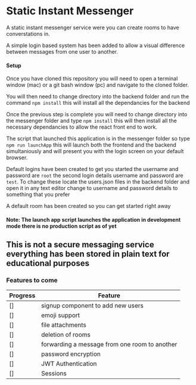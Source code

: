 # Static Instant Messenger

A static instant messenger service were you can create rooms to have converstations in.

A simple login based system has been added to allow a visual difference between messages from one user to another.




#### Setup

Once you have cloned this repository you will need to open a terminal window (mac) or a git bash window (pc) and navigate to the cloned folder.

You will then need to change directory into the backend folder and run the command `npm install` this will install all the dependancies for the backend

Once the previous step is complete you will need to change directory into the messenger folder and type `npm install` this will then install all the necessary dependancies to allow the react front end to work.

The script that launched this application is in the messenger folder so type `npm run launchApp` this will launch both the frontend and the backend simultaniously and will present you with the login screen on your default browser.

Default logins have been created to get you started the username and password are `root` the second login details username and password are `test`. To change these locate the users.json files in the backend folder and open it in any text editor change to username and password details to something that you prefer

A default room has been created so you can get started right away


#### Note: The launch app script launches the application in development mode there is no production script as of yet


## This is not a secure messaging service everything has been stored in plain text for educational purposes


### Features to come

| Progress | Feature |
|----------|---------|
|[]        | signup component to add new users|
|[]        |emoji support|
|[]        |file attachments|
|[]        |deletion of rooms|
|[]        |forwarding a message from one room to another|
|[]        |password encryption|
|[]        |JWT Authentication|
|[]        |Sessions|
